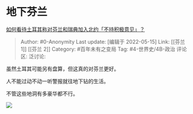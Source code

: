 # 地下芬兰
[如何看待土耳其称对芬兰和瑞典加入北约「不持积极意见」？](https://www.zhihu.com/question/532838771/answer/2486158471)

> Author: #0-Anonymity
> Last update: [编辑于 2022-05-15]
> Link: [[芬兰 1]] [[芬兰 2]]
> Category: #百年未有之变局
> Tag: #4-世界史/4B-政治
> 评论区:
> 泛讨论:

虽然土耳其可能另有盘算，但这真的对芬兰更好。

人不能过动不动一听警报就往地下钻的生活。

不管这些地洞有多豪华都不行。

![](https://pic1.zhimg.com/50/v2-afd5b83d52e80d1b650506f4b9ae3429_720w.jpg?source=1940ef5c)
